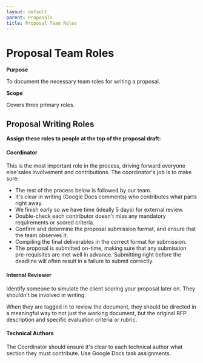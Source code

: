 ```yaml
---
layout: default
parent: Proposals
title: Proposal Team Roles
---
```


# Proposal Team Roles

**Purpose**

To document the necessary team roles for writing a proposal.

**Scope**

Covers three primary roles.

## Proposal Writing Roles

**Assign these roles to people at the top of the proposal draft:**

#### Coordinator

This is the most important role in the process, driving forward everyone
else'sales involvement and contributions. The coordinator's job is to
make sure: 
* The rest of the process below is followed by our team. 
* It's clear in writing (Google Docs comments) who contributes what parts
right away. 
* We finish early so we have time (ideally 5 days) for
external review. 
* Double-check each contributor doesn't miss any
mandatory requirements or scored criteria.
* Confirm and determine the proposal submission format, and ensure that the team observes it. 
* Compiling the final
deliverables in the correct format for submission. 
* The proposal is
submitted on-time, making sure that any submission pre-requisites are
met well in advance. Submitting right before the deadline will often
result in a failure to submit correctly.

#### Internal Reviewer

Identify someone to simulate the client scoring your proposal later on.
They shouldn't be involved in writing.

When they are tagged in to review the document, they should be directed
in a meaningful way to not just the working document, but the original
RFP description and specific evaluation criteria or rubric.

#### Technical Authors

The Coordinator should ensure it's clear to each technical author what
section they must contribute. Use Google Docs task assignments.
